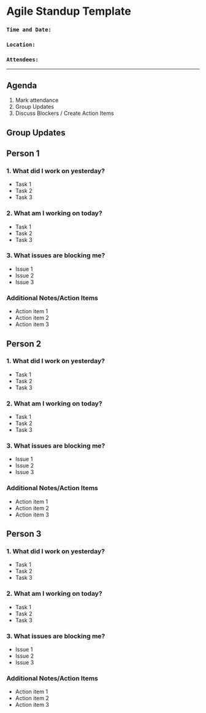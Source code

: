 # Agile Standup Template
### `Time and Date:`

### `Location:`

### `Attendees:`
---
## Agenda
1. Mark attendance
2. Group Updates
3. Discuss Blockers / Create Action Items

## Group Updates
## Person 1
### 1. What did I work on yesterday?
- Task 1
- Task 2
- Task 3
### 2. What am I working on today?
- Task 1
- Task 2
- Task 3
### 3. What issues are blocking me?
- Issue 1
- Issue 2
- Issue 3
### Additional Notes/Action Items
- Action item 1
- Action item 2
- Action item 3

## Person 2
### 1. What did I work on yesterday?
- Task 1
- Task 2
- Task 3
### 2. What am I working on today?
- Task 1
- Task 2
- Task 3
### 3. What issues are blocking me?
- Issue 1
- Issue 2
- Issue 3
### Additional Notes/Action Items
- Action item 1
- Action item 2
- Action item 3

## Person 3
### 1. What did I work on yesterday?
- Task 1
- Task 2
- Task 3
### 2. What am I working on today?
- Task 1
- Task 2
- Task 3
### 3. What issues are blocking me?
- Issue 1
- Issue 2
- Issue 3
### Additional Notes/Action Items
- Action item 1
- Action item 2
- Action item 3